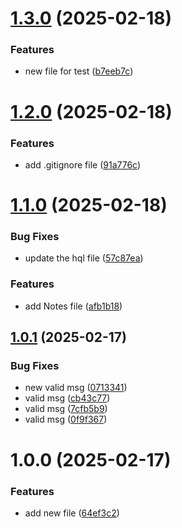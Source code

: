 # [1.3.0](https://github.com/ligadata-yaraAbbas/semantic-release-R2/compare/v1.2.0...v1.3.0) (2025-02-18)


### Features

* new file for test ([b7eeb7c](https://github.com/ligadata-yaraAbbas/semantic-release-R2/commit/b7eeb7c1df83b876b3bf90579e336358882a5906))

# [1.2.0](https://github.com/ligadata-yaraAbbas/semantic-release-R2/compare/v1.1.0...v1.2.0) (2025-02-18)


### Features

* add .gitignore file ([91a776c](https://github.com/ligadata-yaraAbbas/semantic-release-R2/commit/91a776c2d25723c4b6d74ccea1b39214c43d128f))

# [1.1.0](https://github.com/ligadata-yaraAbbas/semantic-release-R2/compare/v1.0.1...v1.1.0) (2025-02-18)


### Bug Fixes

* update the hql file ([57c87ea](https://github.com/ligadata-yaraAbbas/semantic-release-R2/commit/57c87eaf7afae40ab4bada2b3980e11ef0e2f699))


### Features

* add Notes file ([afb1b18](https://github.com/ligadata-yaraAbbas/semantic-release-R2/commit/afb1b18ca849d73c5b9d5d9161c9ca6bec17cdc4))

## [1.0.1](https://github.com/ligadata-yaraAbbas/semantic-release-R2/compare/v1.0.0...v1.0.1) (2025-02-17)


### Bug Fixes

* new valid msg ([0713341](https://github.com/ligadata-yaraAbbas/semantic-release-R2/commit/0713341efb00c68d7ddb2d48dcee0971de162048))
* valid msg ([cb43c77](https://github.com/ligadata-yaraAbbas/semantic-release-R2/commit/cb43c770725c7c34b1657874ebef01a4e569256e))
* valid msg ([7cfb5b9](https://github.com/ligadata-yaraAbbas/semantic-release-R2/commit/7cfb5b9865291a6ea868bdadd301f82415bb9336))
* valid msg ([0f9f367](https://github.com/ligadata-yaraAbbas/semantic-release-R2/commit/0f9f3677160cbf36bd7cad79652a8e2f330c3512))

# 1.0.0 (2025-02-17)


### Features

* add new file ([64ef3c2](https://github.com/ligadata-yaraAbbas/semantic-release-R2/commit/64ef3c2a37495b5600d151e3827ca570930590b3))
